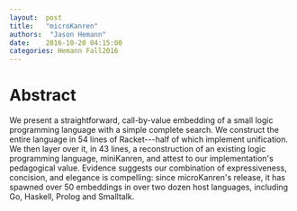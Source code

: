 ```yaml
--- 
layout:  post 
title:   "microKanren"
authors:  "Jason Hemann" 
date:    2016-10-20 04:15:00 
categories: Hemann Fall2016
--- 
```


# Abstract

We present a straightforward, call-by-value embedding of a small logic
programming language with a simple complete search. We construct the
entire language in 54 lines of Racket---half of which implement
unification. We then layer over it, in 43 lines, a reconstruction of
an existing logic programming language, miniKanren, and attest to our
implementation's pedagogical value. Evidence suggests our combination
of expressiveness, concision, and elegance is compelling: since
microKanren's release, it has spawned over 50 embeddings in over two
dozen host languages, including Go, Haskell, Prolog and Smalltalk.
